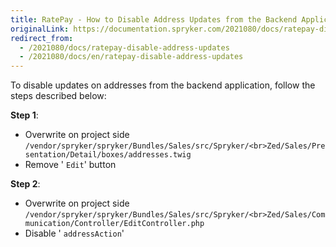 ```yaml
---
title: RatePay - How to Disable Address Updates from the Backend Application
originalLink: https://documentation.spryker.com/2021080/docs/ratepay-disable-address-updates
redirect_from:
  - /2021080/docs/ratepay-disable-address-updates
  - /2021080/docs/en/ratepay-disable-address-updates
---
```


To disable updates on addresses from the backend application, follow the steps described below:

**Step 1**:

* Overwrite on project side
`/vendor/spryker/spryker/Bundles/Sales/src/Spryker/<br>Zed/Sales/Presentation/Detail/boxes/addresses.twig`
* Remove ' `Edit`' button

**Step 2**:

* Overwrite on project side
`/vendor/spryker/spryker/Bundles/Sales/src/Spryker/<br>Zed/Sales/Communication/Controller/EditController.php`
* Disable ' `addressAction`'
